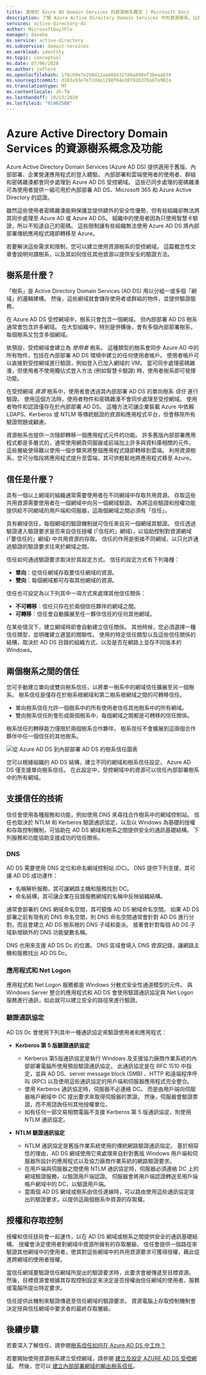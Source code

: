 ```yaml
---
title: 適用於 Azure AD Domain Services 的資源樹系概念 | Microsoft Docs
description: 了解 Azure Active Directory Domain Services 中的資源樹系，以及其在混合式環境中如何使用有限的使用者驗證選項或安全性考慮來讓組織受益。
services: active-directory-ds
author: MicrosoftGuyJFlo
manager: daveba
ms.service: active-directory
ms.subservice: domain-services
ms.workload: identity
ms.topic: conceptual
ms.date: 07/06/2020
ms.author: joflore
ms.openlocfilehash: 1f8c09e7e260d22aa6864327d6a890ef3beaa039
ms.sourcegitcommit: d103a93e7ef2dde1298f04e307920378a87e982a
ms.translationtype: MT
ms.contentlocale: zh-TW
ms.lasthandoff: 10/13/2020
ms.locfileid: "91962508"
---
```

# <a name="resource-forest-concepts-and-features-for-azure-active-directory-domain-services"></a>Azure Active Directory Domain Services 的資源樹系概念及功能

Azure Active Directory Domain Services (Azure AD DS) 提供適用于舊版、內部部署、企業營運應用程式的登入體驗。 內部部署和雲端使用者的使用者、群組和密碼雜湊都會同步處理到 Azure AD DS 受控網域。 這些已同步處理的密碼雜湊可為使用者提供一組可用於內部部署 AD DS、Microsoft 365 和 Azure Active Directory 的認證。

雖然這些使用者密碼雜湊能夠保護並提供額外的安全性優勢，但有些組織卻無法將其同步處理至 Azure AD 或 Azure AD DS。 組織中的使用者因為只使用智慧卡驗證，所以不知道自己的密碼。 這些限制讓有些組織無法使用 Azure AD DS 將內部部署傳統應用程式隨即轉移至 Azure。

若要解決這些需求和限制，您可以建立使用資源樹系的受控網域。 這篇概念性文章會說明何謂樹系，以及其如何信任其他資源以提供安全的驗證方法。

## <a name="what-are-forests"></a>樹系是什麼？

「樹系」是 Active Directory Domain Services (AD DS) 用以分組一或多個「網域」的邏輯建構。 然後，這些網域就會儲存使用者或群組的物件，並提供驗證服務。

在 Azure AD DS 受控網域中，樹系只會包含一個網域。 但內部部署 AD DS 樹系通常會包含許多網域。 在大型組織中，特別是併購後，會有多個內部部署樹系，每個樹系又包含多個網域。

依預設，受控網域會建立為 *使用者* 樹系。 這種類型的樹系會同步 Azure AD 中的所有物件，包括在內部部署 AD DS 環境中建立的任何使用者帳戶。 使用者帳戶可以直接對受控網域進行驗證，例如登入已加入網域的 VM。 當可同步處理密碼雜湊，但使用者不使用獨佔式登入方法 (例如智慧卡驗證) 時，使用者樹系即可發揮功能。

在受控網域 *資源* 樹系中，使用者會透過其內部部署 AD DS 的單向樹系 *信任* 進行驗證。 使用這個方法時，使用者物件和密碼雜湊不會同步處理至受控網域。 使用者物件和認證僅存在於內部部署 AD DS。 這種方法可讓企業裝載 Azure 中依賴 LDAPS、Kerberos 或 NTLM 等傳統驗證的資源和應用程式平台，但會移除所有驗證問題或顧慮。

資源樹系也提供一次隨即轉移一個應用程式元件的功能。 許多舊版內部部署應用程式都是多層式的，通常使用網頁伺服器或前端加上許多與資料庫相關的元件。 這些層級使得難以使用一個步驟來將整個應用程式隨即轉移到雲端。 利用資源樹系，您可分階段將應用程式提升至雲端，其可供輕鬆地將應用程式移至 Azure。

## <a name="what-are-trusts"></a>信任是什麼？

具有一個以上網域的組織通常需要使用者在不同網域中存取共用資源。 存取這些共用資源需要使用者在一個網域中向另一個網域驗證。 為將這些驗證和授權功能提供給不同網域的用戶端和伺服器，這兩個網域之間必須有「信任」。

具有網域信任，每個網域的驗證機制就可信任來自另一個網域其驗證。 信任透過驗證連入驗證要求是否來自信任授權 (「信任的」網域)，以協助控制對資源網域 (「要信任的」網域) 中共用資源的存取。 信任的作用是銜接不同網域，以只允許通過驗證的驗證要求往來於網域之間。

信任如何通過驗證要求取決於其設定方式。 信任的設定方式有下列幾種：

* **單向**：從信任網域存取要信任網域的資源。
* **雙向**：每個網域都可存取其他網域的資源。

信任也可設定為以下列其中一項方式來處理其他信任關係：

* **不可轉移**：信任只存在於兩個信任夥伴的網域之間。
* **可轉移**：信任會自動擴展至任一夥伴信任的任何其他網域。

在某些情況下，建立網域時即會自動建立信任關係。 其他時候，您必須選擇一種信任類型，並明確建立適當的關聯性。 使用的特定信任類型以及這些信任關係的結構，取決於 AD DS 目錄的組織方式，以及是否在網路上並存不同版本的 Windows。

## <a name="trusts-between-two-forests"></a>兩個樹系之間的信任

您可手動建立單向或雙向樹系信任，以將單一樹系中的網域信任擴展至另一個樹系。 樹系信任是僅存在於樹系根網域和第二樹系根網域之間的可轉移信任。

* 單向樹系信任允許一個樹系中的所有使用者信任其他樹系中的所有網域。
* 雙向樹系信任則會形成兩個樹系中，每個網域之間都是可轉移的信任關係。

樹系信任的轉移能力僅限於兩個樹系合作夥伴。 樹系信任不會擴展到這兩個合作夥伴中任一個信任的其他樹系。

![從 Azure AD DS 到內部部署 AD DS 的樹系信任圖表](./media/concepts-resource-forest/resource-forest-trust-relationship.png)

您可以根據組織的 AD DS 結構，建立不同的網域和樹系信任設定。 Azure AD DS 僅支援單向樹系信任。 在此設定中，受控網域中的資源可以信任內部部署樹系中的所有網域。

## <a name="supporting-technology-for-trusts"></a>支援信任的技術

信任會使用各種服務和功能，例如使用 DNS 來尋找合作樹系中的網域控制站。 信任也取決於 NTLM 和 Kerberos 驗證通訊協定，以及以 Windows 為基礎的授權和存取控制機制，可協助在 AD DS 網域和樹系之間提供安全的通訊基礎結構。 下列服務和功能協助支援成功的信任關係。

### <a name="dns"></a>DNS

AD DS 需要使用 DNS 定位和命名網域控制站 (DC)。 DNS 提供下列支援，其可讓 AD DS 成功運作：

* 名稱解析服務，其可讓網路主機和服務找到 DC。
* 命名結構，其可讓企業在目錄服務網域的名稱中反映組織結構。

通常會部署的 DNS 網域命名空間，其可鏡像 AD DS 網域命名空間。 如果 AD DS 部署之前有現有的 DNS 命名空間，則 DNS 命名空間通常會針對 AD DS 進行分割，而且會建立 AD DS 樹系根的 DNS 子域和委派。 接著會針對每個 AD DS 子域新增額外的 DNS 功能變數名稱。

DNS 也用來支援 AD DS Dc 的位置。 DNS 區域會填入 DNS 資源記錄，讓網路主機和服務找出 AD DS Dc。

### <a name="applications-and-net-logon"></a>應用程式和 Net Logon

應用程式和 Net Logon 服務都是 Windows 分散式安全性通道模型的元件。 與 Windows Server 整合的應用程式和 AD DS 會使用驗證通訊協定與 Net Logon 服務進行通訊，如此就可以建立安全的路徑來進行驗證。

### <a name="authentication-protocols"></a>驗證通訊協定

AD DS Dc 會使用下列其中一種通訊協定來驗證使用者和應用程式：

* **Kerberos 第 5 版驗證通訊協定**
    * Kerberos 第5版通訊協定是執行 Windows 及支援協力廠商作業系統的內部部署電腦所使用預設驗證通訊協定。 此通訊協定是在 RFC 1510 中指定，並與 AD DS、server message block (SMB) 、HTTP 和遠端程序呼叫 (RPC) 以及使用這些通訊協定的用戶端和伺服器應用程式完全整合。
    * 使用 Kerberos 通訊協定時，伺服器不必連絡 DC。 而是由用戶端向伺服器帳戶網域中 DC 提出要求來取得伺服器的票證。 然後，伺服器會驗證票證，而不用諮詢任何其他授權單位。
    * 如有任何一部交易相關電腦不支援 Kerberos 第 5 版通訊協定，則使用 NTLM 通訊協定。

* **NTLM 驗證通訊協定**
    * NTLM 通訊協定是舊版作業系統使用的傳統網路驗證通訊協定。 基於相容性的理由，AD DS 網域使用它來處理來自針對舊版 Windows 用戶端和伺服器所設計的應用程式以及協力廠商作業系統的網路驗證要求。
    * 在用戶端與伺服器之間使用 NTLM 通訊協定時，伺服器必須連絡 DC 上的網域驗證服務，以驗證用戶端認證。 伺服器會將用戶端認證轉送至用戶端帳戶網域中的 DC，以驗證用戶端。
    * 當兩個 AD DS 網域或樹系由信任連線時，可以路由使用這些通訊協定提出的驗證要求，以提供這兩個樹系中資源的存取權。

## <a name="authorization-and-access-control"></a>授權和存取控制

授權和信任技術會一起運作，以在 AD DS 網域或樹系之間提供安全的通訊基礎結構。 授權會決定使用者對網域中資源所擁有的存取層級。 信任會提供一個路徑來驗證其他網域中的使用者，使其對這些網域中的共用資源要求可獲得授權，藉此促進跨網域的使用者授權。

當信任網域要驗證信任網域所提出的驗證要求時，此要求會被傳遞至目標資源。 然後，目標資源會根據其存取控制設定來決定是否授權由信任網域的使用者、服務或電腦所提出特定要求。

信任提供此機制來驗證傳遞至信任網域的驗證要求。 資源電腦上存取控制機制會決定授與信任網域中要求者的最終存取層級。

## <a name="next-steps"></a>後續步驟

若要深入了解信任，請參閱[樹系信任如何在 Azure AD DS 中工作？][concepts-trust]

若要開始使用資源樹系建立受控網域，請參閱 [建立及設定 AZURE AD DS 受控網域][tutorial-create-advanced]。 然後，您可以 [建立內部部署網域的輸出樹系信任][create-forest-trust]。

<!-- LINKS - INTERNAL -->
[concepts-trust]: concepts-forest-trust.md
[tutorial-create-advanced]: tutorial-create-instance-advanced.md
[create-forest-trust]: tutorial-create-forest-trust.md
